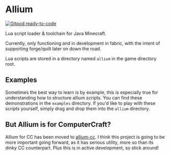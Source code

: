 # Allium
[![Gitpod ready-to-code](https://img.shields.io/badge/Gitpod-ready--to--code-908a85?logo=gitpod)](https://gitpod.io/#https://github.com/hugeblank/allium)

Lua script loader & toolchain for Java Minecraft.

Currently, only functioning and in development in fabric, with the intent of supporting 
forge/quilt later on down the road.

Lua scripts are stored in a directory named `allium` in the game directory root.  

## Examples
Sometimes the best way to learn is by example, this is especially true for understanding how to structure allium 
scripts. You can find these demonstrations in the `examples` directory. If you'd like to play with these scripts 
yourself, simply drag and drop them into the `allium` directory.

## But Allium is for ComputerCraft?
Allium for CC has been moved to [allium-cc](https://github.com/hugeblank/allium-cc). I think this project is going to be
more important going forward, as it has serious utility, more so than its dinky CC counterpart. Plus this is in active 
development, so stick around!